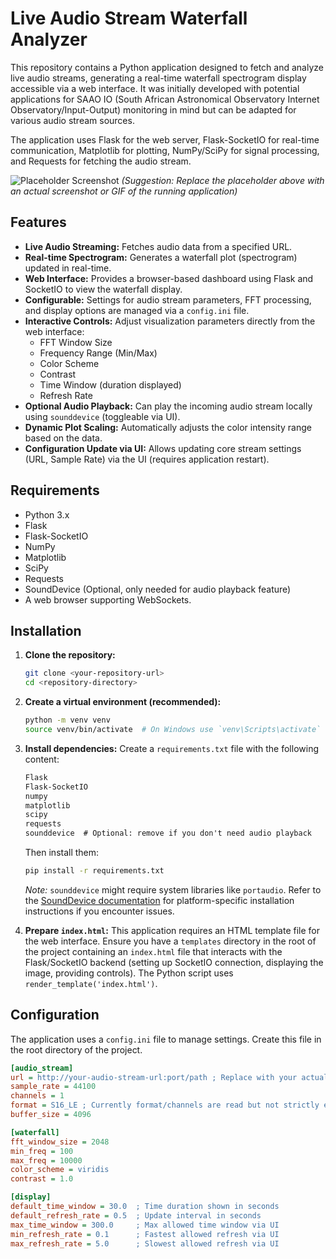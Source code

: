 # Live Audio Stream Waterfall Analyzer

This repository contains a Python application designed to fetch and analyze live audio streams, generating a real-time waterfall spectrogram display accessible via a web interface. It was initially developed with potential applications for SAAO IO (South African Astronomical Observatory Internet Observatory/Input-Output) monitoring in mind but can be adapted for various audio stream sources.

The application uses Flask for the web server, Flask-SocketIO for real-time communication, Matplotlib for plotting, NumPy/SciPy for signal processing, and Requests for fetching the audio stream.

![Placeholder Screenshot](https://via.placeholder.com/800x400.png?text=Add+Screenshot+Here)
*(Suggestion: Replace the placeholder above with an actual screenshot or GIF of the running application)*

## Features

*   **Live Audio Streaming:** Fetches audio data from a specified URL.
*   **Real-time Spectrogram:** Generates a waterfall plot (spectrogram) updated in real-time.
*   **Web Interface:** Provides a browser-based dashboard using Flask and SocketIO to view the waterfall display.
*   **Configurable:** Settings for audio stream parameters, FFT processing, and display options are managed via a `config.ini` file.
*   **Interactive Controls:** Adjust visualization parameters directly from the web interface:
    *   FFT Window Size
    *   Frequency Range (Min/Max)
    *   Color Scheme
    *   Contrast
    *   Time Window (duration displayed)
    *   Refresh Rate
*   **Optional Audio Playback:** Can play the incoming audio stream locally using `sounddevice` (toggleable via UI).
*   **Dynamic Plot Scaling:** Automatically adjusts the color intensity range based on the data.
*   **Configuration Update via UI:** Allows updating core stream settings (URL, Sample Rate) via the UI (requires application restart).

## Requirements

*   Python 3.x
*   Flask
*   Flask-SocketIO
*   NumPy
*   Matplotlib
*   SciPy
*   Requests
*   SoundDevice (Optional, only needed for audio playback feature)
*   A web browser supporting WebSockets.

## Installation

1.  **Clone the repository:**
    ```bash
    git clone <your-repository-url>
    cd <repository-directory>
    ```

2.  **Create a virtual environment (recommended):**
    ```bash
    python -m venv venv
    source venv/bin/activate  # On Windows use `venv\Scripts\activate`
    ```

3.  **Install dependencies:**
    Create a `requirements.txt` file with the following content:
    ```txt
    Flask
    Flask-SocketIO
    numpy
    matplotlib
    scipy
    requests
    sounddevice  # Optional: remove if you don't need audio playback
    ```
    Then install them:
    ```bash
    pip install -r requirements.txt
    ```
    *Note:* `sounddevice` might require system libraries like `portaudio`. Refer to the [SoundDevice documentation](https://python-sounddevice.readthedocs.io/en/latest/installation.html) for platform-specific installation instructions if you encounter issues.

4.  **Prepare `index.html`:**
    This application requires an HTML template file for the web interface. Ensure you have a `templates` directory in the root of the project containing an `index.html` file that interacts with the Flask/SocketIO backend (setting up SocketIO connection, displaying the image, providing controls). The Python script uses `render_template('index.html')`.

## Configuration

The application uses a `config.ini` file to manage settings. Create this file in the root directory of the project.

```ini
[audio_stream]
url = http://your-audio-stream-url:port/path ; Replace with your actual stream URL
sample_rate = 44100
channels = 1
format = S16_LE ; Currently format/channels are read but not strictly enforced by requests fetcher
buffer_size = 4096

[waterfall]
fft_window_size = 2048
min_freq = 100
max_freq = 10000
color_scheme = viridis
contrast = 1.0

[display]
default_time_window = 30.0  ; Time duration shown in seconds
default_refresh_rate = 0.5  ; Update interval in seconds
max_time_window = 300.0     ; Max allowed time window via UI
min_refresh_rate = 0.1      ; Fastest allowed refresh via UI
max_refresh_rate = 5.0      ; Slowest allowed refresh via UI
